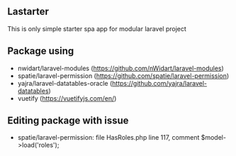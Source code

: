 ## Lastarter

This is only simple starter spa app for modular laravel project

## Package using

- nwidart/laravel-modules (https://github.com/nWidart/laravel-modules)
- spatie/laravel-permission (https://github.com/spatie/laravel-permission)
- yajra/laravel-datatables-oracle (https://github.com/yajra/laravel-datatables)
- vuetify (https://vuetifyjs.com/en/)

## Editing package with issue
- spatie/laravel-permission: file HasRoles.php line 117, comment $model->load('roles');